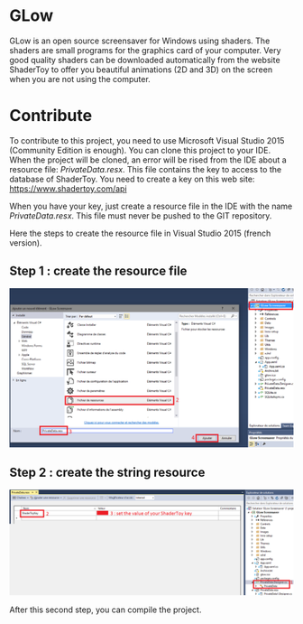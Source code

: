 # GLow
GLow is an open source screensaver for Windows using shaders. The shaders are small programs for the graphics card of your computer. Very good quality shaders can be downloaded automatically from the website ShaderToy to offer you beautiful animations (2D and 3D) on the screen when you are not using the computer.

# Contribute
To contribute to this project, you need to use Microsoft Visual Studio 2015 (Community Edition is enough). You can clone this project to your IDE. When the project will be cloned, an error will be rised from the IDE about a resource file: _PrivateData.resx_. This file contains the key to access to the database of ShaderToy. You need to create a key on this web site: https://www.shadertoy.com/api

When you have your key, just create a resource file in the IDE with the name _PrivateData.resx_. This file must never be pushed to the GIT repository.

Here the steps to create the resource file in Visual Studio 2015 (french version).

## Step 1 : create the resource file
![Process to create the resource file](https://raw.githubusercontent.com/stefv/GLow/master/Site/Images/create-the-file.png)

## Step 2 : create the string resource
![Process to create the string resource for the key](https://raw.githubusercontent.com/stefv/GLow/master/Site/Images/create-the-key.png)

After this second step, you can compile the project.
